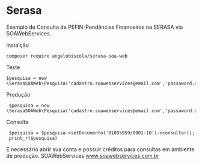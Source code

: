 # Serasa

 Exemplo de Consulta de PEFIN-Pendências Financeiras na SERASA via SOAWebServices.

Instalção

    composer require angelobiscola/serasa-soa-web

Teste

    $pesquisa = new \SerasaSOAWeb\Pesquisa('cadastro.soawebservices@email.com','passaword.soawebservices');
 
Produção

     $pesquisa = new \SerasaSOAWeb\Pesquisa('cadastro.soawebservices@email.com','passaword.soawebservices',true);
 
Consulta
 
     $pesquisa = $pesquisa->setDocumento('01095959/0001-10')->consultar();
     print_r($pesquisa)
 
 É necessário abrir sua conta e possuir créditos para consultas em ambiente de produção.
 SOAWebServices www.soawebservices.com.br
